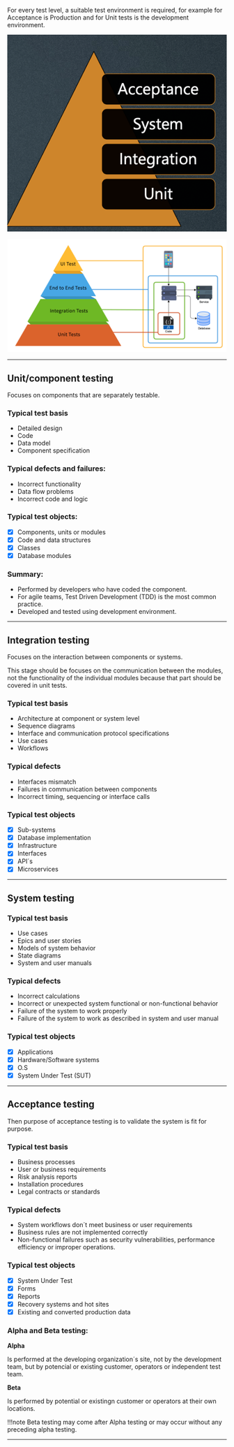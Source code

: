 For every test level, a suitable test environment is required, for example for Acceptance is Production and for Unit tests is the development environment.

![**Test levels**](../../images/istqb/software_lifecycle/test_levels_pyr.png)


![**Test levels explained**](../../images/istqb/software_lifecycle/test_levels_graphic.png)

___
## **Unit/component testing**

Focuses on components that are separately testable.

### **Typical test basis**

* Detailed design
* Code
* Data model
* Component specification

### **Typical defects and failures:**

* Incorrect functionality
* Data flow problems
* Incorrect code and logic

### **Typical test objects:**

* [x] Components, units or modules
* [x] Code and data structures
* [x] Classes
* [x] Database modules

### **Summary:**

* Performed by developers who have coded the component.
* For agile teams, Test Driven Development (TDD) is the most common practice.
* Developed and tested using development environment.

___
## **Integration testing**

Focuses on the interaction between components or systems.

This stage should be focuses on the communication between the modules, not the functionality of the individual modules because that part should be covered in unit tests. 

### **Typical test basis**

* Architecture at component or system level
* Sequence diagrams
* Interface and communication protocol specifications
* Use cases
* Workflows

### **Typical defects**

* Interfaces mismatch
* Failures in communication between components
* Incorrect timing, sequencing or interface calls

### **Typical test objects**

* [x] Sub-systems
* [x] Database implementation
* [x] Infrastructure
* [x] Interfaces
* [x] API´s
* [x] Microservices
___
## **System testing**

### **Typical test basis**

* Use cases
* Epics and user stories
* Models of system behavior
* State diagrams
* System and user manuals

### **Typical defects**

* Incorrect calculations
* Incorrect or unexpected system functional or non-functional behavior
* Failure of the system to work properly
* Failure of the system to work as described in system and user manual

### **Typical test objects**

* [x] Applications
* [x] Hardware/Software systems
* [x] O.S
* [x] System Under Test (SUT)

___
## **Acceptance testing**

Then purpose of acceptance testing is to validate the system is fit for purpose.

### **Typical test basis**

* Business processes 
* User or business requirements
* Risk analysis reports
* Installation procedures
* Legal contracts or standards

### **Typical defects**

* System workflows don´t meet business or user requirements
* Business rules are not implemented correctly
* Non-functional failures such as security vulnerabilities, performance efficiency or improper operations.

### **Typical test objects**

* [x] System Under Test
* [x] Forms
* [x] Reports
* [x] Recovery systems and hot sites
* [x] Existing and converted production data

### **Alpha and Beta testing:**

**Alpha**

Is performed at the developing organization´s site, not by the development team, but by potencial or existing customer, operators or independent test team.

**Beta**

Is performed by potential or existingn customer or operators at their own locations.

!!!note
    Beta testing may come after Alpha testing or may occur without any preceding alpha testing.
___